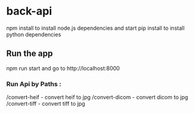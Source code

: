 # back-api

npm install to install node.js dependencies and start pip install to install python dependencies

## Run the app

npm run start and go to http://localhost:8000

### Run Api by Paths :

/convert-heif - convert heif to jpg
/convert-dicom - convert dicom to jpg
/convert-tiff - convert tiff to jpg